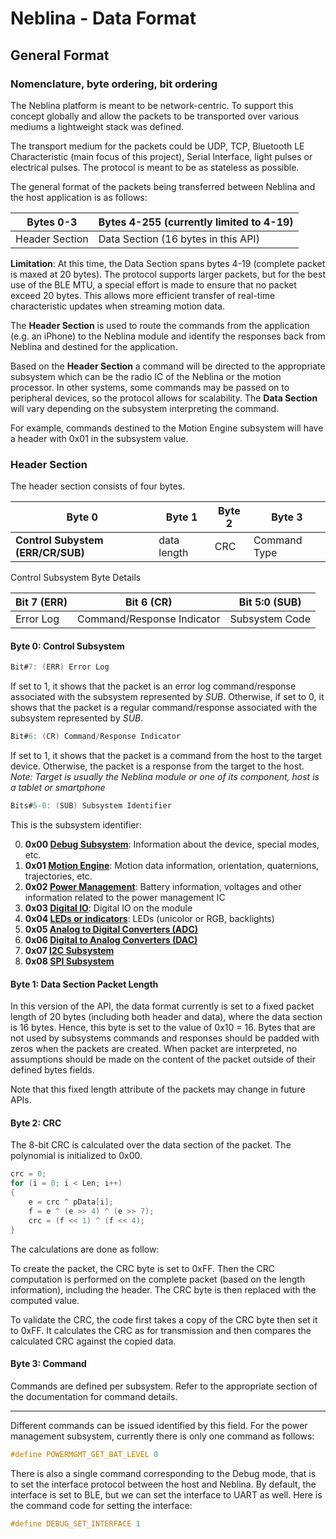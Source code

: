 # Neblina - Data Format

## General Format

### Nomenclature, byte ordering, bit ordering

The Neblina platform is meant to be network-centric.  To support this concept globally and allow the packets to be transported over various mediums a lightweight stack was defined.  

The transport medium for the packets could be UDP, TCP, Bluetooth LE Characteristic (main focus of this project), Serial Interface, light pulses or electrical pulses.  The protocol is meant to be as stateless as possible.

The general format of the packets being transferred between Neblina and the host application is as follows:

| Bytes 0-3      | Bytes 4-255 (currently limited to 4-19)    |
|----------------|----------------|
| Header Section | Data Section (16 bytes in this API)  |

**Limitation**: At this time, the Data Section spans bytes 4-19 (complete packet is maxed at 20 bytes).  The protocol supports larger packets, but for the best use of the BLE MTU, a special effort is made to ensure that no packet exceed 20 bytes.  This allows more efficient transfer of real-time characteristic updates when streaming motion data.

The **Header Section** is used to route the commands from the application (e.g. an iPhone) to the Neblina module and identify the responses back from Neblina and destined for the application.

Based on the **Header Section** a command will be directed to the appropriate subsystem which can be the radio IC of the Neblina or the motion processor.  In other systems, some commands may be passed on to peripheral devices, so the protocol allows for scalability.  The **Data Section** will vary depending on the subsystem interpreting the command.

For example, commands destined to the Motion Engine subsystem will have a header with 0x01 in the subsystem value.

### Header Section
The header section consists of four bytes.

|  Byte 0  |  Byte 1 | Byte 2 |   Byte 3   |
|----------|---------|--------|------------|
|    **Control Subystem (ERR/CR/SUB)** | data length|  CRC   |Command Type|

Control Subsystem Byte Details

|  Bit 7 (ERR)    |    Bit 6 (CR)                 | Bit 5:0   (SUB)  |
|--------         |------------                   |---------         |
| Error Log       |Command/Response Indicator     | Subsystem Code   |


#### Byte 0: Control Subsystem
```c 
Bit#7: (ERR) Error Log 
```
If set to 1, it shows that the packet is an error log command/response associated with the subsystem represented by *SUB*. Otherwise, if set to 0, it shows that the packet is a regular command/response associated with the subsystem represented by *SUB*.

```c 
Bit#6: (CR) Command/Response Indicator
```
If set to 1, it shows that the packet is a command from the host to the target device. Otherwise, the packet is a response from the target to the host. *Note: Target is usually the Neblina module or one of its component, host is a tablet or smartphone*

```c 
Bits#5-0: (SUB) Subsystem Identifier
```

This is the subsystem identifier:

0. **0x00 [Debug Subsystem](_debug.md)**: Information about the device, special modes, etc.
1. **0x01 [Motion Engine](_motionenginepackets.md)**: Motion data information, orientation, quaternions, trajectories, etc.
2. **0x02 [Power Management](_powermanagement.md)**: Battery information, voltages and other information related to the power management IC
3. **0x03 [Digital IO](_digitalio.md)**: Digital IO on the module
4. **0x04 [LEDs or indicators](_led.md)**: LEDs (unicolor or RGB, backlights)
5. **0x05 [Analog to Digital Converters (ADC)](_adc.md)**
6. **0x06 [Digital to Analog Converters (DAC)](_dac.md)**
7. **0x07 [I2C Subsystem](_i2c.md)**
8. **0x08 [SPI Subsystem](_spi.md)**

#### Byte 1: Data Section Packet Length

In this version of the API, the data format currently is set to a fixed packet length of 20 bytes (including both header and data), where the data section is 16 bytes. Hence, this byte is set to the value of 0x10 = 16.  Bytes that are not used by subsystems commands and responses should be padded with zeros when the packets are created.  When packet are interpreted, no assumptions should be made on the content of the packet outside of their defined bytes fields.

Note that this fixed length attribute of the packets may change in future APIs.

#### Byte 2: CRC
The 8-bit CRC is calculated over the data section of the packet.  The polynomial is initialized to 0x00.  

```C
crc = 0;
for (i = 0; i < Len; i++)
{
    e = crc ^ pData[i];
    f = e ^ (e >> 4) ^ (e >> 7);
    crc = (f << 1) ^ (f << 4);
}
```    

The calculations are done as follow:

To create the packet, the CRC byte is set to 0xFF.  Then the CRC computation is performed on the complete packet (based on the length information), including the header.  The CRC byte is then replaced with the computed value.

To validate the CRC, the code first takes a copy of the CRC byte then set it to 0xFF.  It calculates the CRC as for transmission and then compares the calculated CRC against the copied data.

#### Byte 3: Command

Commands are defined per subsystem.  Refer to the appropriate section of the documentation for command details.

------

Different commands can be issued identified by this field. For the power management subsystem, currently there is only one command as follows:
```c 
#define POWERMGMT_GET_BAT_LEVEL 0
```
There is also a single command corresponding to the Debug mode, that is to set the interface protocol between the host and Neblina. By default, the interface is set to BLE, but we can set the interface to UART as well. Here is the command code for setting the interface:
```c 
#define DEBUG_SET_INTERFACE 1
```


